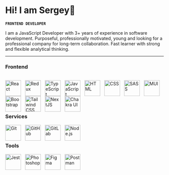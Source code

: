 # Hi! I am Sergey👋

**`FRONTEND DEVELOPER`**

I am a JavaScript Developer with 3+
years of experience in software
development. Purposeful,
professionally motivated, young and
looking for a professional company
for long-term collaboration. Fast
learner with strong and flexible
analytical thinking.

---

### Frontend
<br/>
<img align="left" alt="React" width="50px" style="padding-right:10px;" src="https://cdn.jsdelivr.net/gh/devicons/devicon/icons/react/react-original.svg" />
<img align="left" alt="Redux" width="50px" style="padding-right:10px;" src="https://cdn.jsdelivr.net/gh/devicons/devicon/icons/redux/redux-original.svg" />
<img align="left" alt="TypeScript" width="50px" style="padding-right:10px;" src="https://cdn.jsdelivr.net/gh/devicons/devicon/icons/typescript/typescript-plain.svg" />
<img align="left" alt="JavaScript" width="50px" style="padding-right:10px;" src="https://cdn.jsdelivr.net/gh/devicons/devicon/icons/javascript/javascript-plain.svg" />
<img align="left" alt="HTML" width="50px" style="padding-right:10px;" src="https://cdn.jsdelivr.net/gh/devicons/devicon/icons/html5/html5-plain.svg" />
<img align="left" alt="CSS" width="50px" style="padding-right:10px;" src="https://cdn.jsdelivr.net/gh/devicons/devicon/icons/css3/css3-plain.svg" />
<img align="left" alt="SASS" width="50px" style="padding-right:10px;" src="https://cdn.jsdelivr.net/gh/devicons/devicon/icons/sass/sass-original.svg" />
<img align="left" alt="MUI" width="50px" style="padding-right:10px;" src="https://cdn.jsdelivr.net/gh/devicons/devicon/icons/materialui/materialui-original.svg" />
<img align="left" width="50px" style="padding-right:10px;" src="https://profilinator.rishav.dev/skills-assets/bootstrap-plain.svg" alt="Bootstrap"  />
<img align="left" width="50px" style="padding-right:10px;" src="https://profilinator.rishav.dev/skills-assets/tailwindcss.svg" alt="Tailwind CSS"  />
<img align="left" width="50px" style="padding-right:10px;" src="https://profilinator.rishav.dev/skills-assets/nextjs.png" alt="NextJS"  />
<img align="left" width="50px" style="padding-right:10px;" src="https://profilinator.rishav.dev/skills-assets/chakraui.png" alt="Chakra UI" /><br/>

<br/><br/><br/>


### Services

<img align="left" style="padding-right:10px;" alt="Git" width="50px"  src="https://cdn.jsdelivr.net/gh/devicons/devicon/icons/git/git-original.svg" />
<img align="left" style="padding-right:10px;" alt="GitHub" width="50px"  src="https://user-images.githubusercontent.com/67447840/220037637-cff5669e-da0e-45de-98f1-cdf5b67fff26.png" />
<img align="left" style="padding-right:10px;" src="https://profilinator.rishav.dev/skills-assets/gitlab.svg" alt="GitLab" width="50px" />
<img align="left" style="padding-right:10px;" src="https://profilinator.rishav.dev/skills-assets/nodejs-original-wordmark.svg" alt="Node.js" width="50" /><br/>

<br/>

### Tools

<img align="left" style="padding-right:10px;" src="https://profilinator.rishav.dev/skills-assets/jest.svg" alt="Jest" width="50" />
<img align="left" style="padding-right:10px;" src="https://profilinator.rishav.dev/skills-assets/photoshop-plain.svg" alt="Photoshop" width="50" />
<img align="left" style="padding-right:10px;" src="https://profilinator.rishav.dev/skills-assets/figma-icon.svg" alt="Figma" width="50" />
<img align="left" style="padding-right:10px;" alt="Postman" width="50px" src="https://user-images.githubusercontent.com/67447840/220038329-e5213d83-ec34-4a82-9647-1b70ff8f2bfe.png" /><br/>
